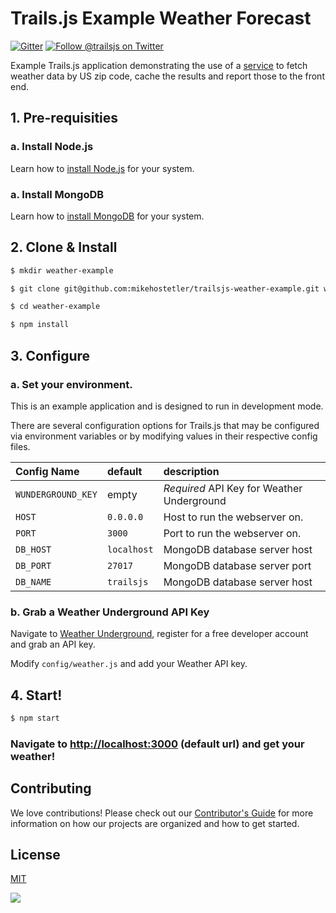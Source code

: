 # Trails.js Example Weather Forecast

[![Gitter][gitter-image]][gitter-url]
[![Follow @trailsjs on Twitter][twitter-image]][twitter-url]

Example Trails.js application demonstrating the use of a
[service](https://trailsjs.io/doc/en/build/service) to fetch
weather data by US zip code, cache the results and report those to the front
end.

## 1. Pre-requisities

### a. Install Node.js

Learn how to [install Node.js](https://nodejs.org/en/download/) for your system.

### a. Install MongoDB

Learn how to [install MongoDB](https://docs.mongodb.com/manual/installation/) for your system.

## 2. Clone & Install

```sh
$ mkdir weather-example

$ git clone git@github.com:mikehostetler/trailsjs-weather-example.git weather-example

$ cd weather-example

$ npm install
```

## 3. Configure

### a. Set your environment.

This is an example application and is designed to run in development mode.

There are several configuration options for Trails.js that may be configured via
environment variables or by modifying values in their respective config files.

| Config Name | default | description |
|:---|:---|:---|
| `WUNDERGROUND_KEY` | empty | _*Required*_ API Key for Weather Underground |
| `HOST` | `0.0.0.0` | Host to run the webserver on. |
| `PORT` | `3000` | Port to run the webserver on. |
| `DB_HOST` | `localhost` | MongoDB database server host |
| `DB_PORT` | `27017` | MongoDB database server port |
| `DB_NAME` | `trailsjs` | MongoDB database server host |

### b. Grab a Weather Underground API Key

Navigate to [Weather Underground](https://www.wunderground.com/weather/api), 
register for a free developer account and grab an API key.

Modify `config/weather.js` and add your Weather API key.

## 4. Start!

```sh
$ npm start
```

### Navigate to [http://localhost:3000](http://localhost:3000) (default url) and get your weather!

## Contributing
We love contributions! Please check out our [Contributor's Guide](https://github.com/trailsjs/trails/blob/master/.github/CONTRIBUTING.md) for more information on how our projects are organized and how to get started.

## License
[MIT](https://github.com/trailsjs/trails/blob/master/LICENSE)

<img src="http://i.imgur.com/dCjNisP.png">

[trails-image]: http://i.imgur.com/zfT2NEv.png
[trails-url]: http://trailsjs.io
[gitter-image]: http://img.shields.io/badge/+%20GITTER-JOIN%20CHAT%20%E2%86%92-1DCE73.svg?style=flat-square
[gitter-url]: https://gitter.im/trailsjs/trails
[twitter-image]: https://img.shields.io/twitter/follow/trailsjs.svg?style=social
[twitter-url]: https://twitter.com/trailsjs
